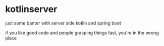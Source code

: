 # kotlinserver

just some banter with server side kotlin and spring boot

if you like good code and people grasping things fast, you're in the wrong place
